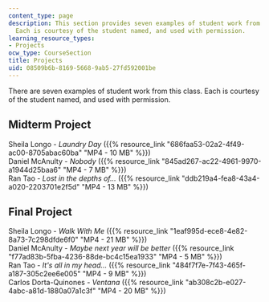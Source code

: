 ```yaml
---
content_type: page
description: This section provides seven examples of student work from this class.
  Each is courtesy of the student named, and used with permission.
learning_resource_types:
- Projects
ocw_type: CourseSection
title: Projects
uid: 08509b6b-8169-5668-9ab5-27fd592001be
---
```


There are seven examples of student work from this class. Each is courtesy of the student named, and used with permission.

Midterm Project
---------------

Sheila Longo - _Laundry Day_ ({{% resource_link "686faa53-02a2-4f49-ac00-8705abac60ba" "MP4 - 10 MB" %}})  
Daniel McAnulty - _Nobody_ ({{% resource_link "845ad267-ac22-4961-9970-a1944d25baa6" "MP4 - 7 MB" %}})  
Ran Tao - _Lost in the depths of..._ ({{% resource_link "ddb219a4-fea8-43a4-a020-2203701e2f5d" "MP4 - 13 MB" %}}) 

Final Project
-------------

Sheila Longo - _Walk With Me_ ({{% resource_link "1eaf995d-ece8-4e82-8a73-7c298dfde6f0" "MP4 - 21 MB" %}})  
Daniel McAnulty - _Maybe next year will be better_ ({{% resource_link "f77ad83b-5fba-4236-88de-bc4c15ea1933" "MP4 - 5 MB" %}})  
Ran Tao - _It's all in my head..._ ({{% resource_link "484f7f7e-7f43-465f-a187-305c2ee6e005" "MP4 - 9 MB" %}})  
Carlos Dorta-Quinones - _Ventana_ ({{% resource_link "ab308c2b-e027-4abc-a81d-1880a07a1c3f" "MP4 - 20 MB" %}})